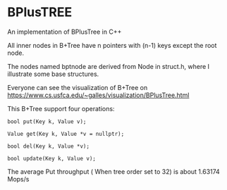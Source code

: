 # BPlusTREE
An implementation of BPlusTree in C++

All inner nodes in B+Tree have n pointers with (n-1) keys except the root node.

The nodes named bptnode are derived from Node in struct.h, where I illustrate some base structures.

Everyone can see the visualization of B+Tree on <https://www.cs.usfca.edu/~galles/visualization/BPlusTree.html>

This B+Tree support four operations:
    
    bool put(Key k, Value v);

    Value get(Key k, Value *v = nullptr);

    bool del(Key k, Value *v);

    bool update(Key k, Value v);
    
The average Put throughput ( When tree order set to 32) is about 1.63174 Mops/s